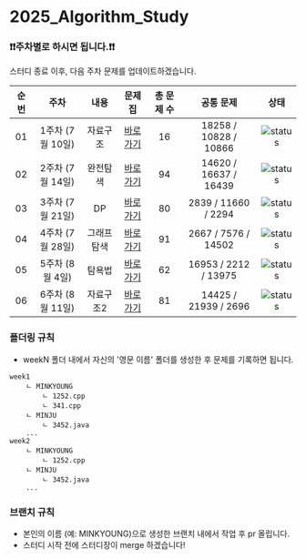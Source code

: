 # 2025_Algorithm_Study

### **❗️❗️주차별로 하시면 됩니다.❗️❗️**
스터디 종료 이후, 다음 주차 문제를 업데이트하겠습니다.

| 순번 | 주차                          | 내용                | 문제집    | 총 문제 수 |  공통 문제 |  상태             |
| :--: | :--------------------------: | :-----------------: | :------:  | :------: | :------: |:---------------:|
| 01 | 1주차 (7월 10일) | 자료구조 | [바로가기](week1) | 16 |18258 / 10828 / 10866 | ![status](https://img.shields.io/badge/Finish%20-00900)|
| 02 | 2주차 (7월 14일) | 완전탐색 | [바로가기](week2/README.md) | 94 |14620 / 16637 / 16439 |![status](https://img.shields.io/badge/Finish%20-00900) |
| 03 | 3주차 (7월 21일) | DP | [바로가기](week3/README.md) | 80 | 2839 / 11660 / 2294 |![status](https://img.shields.io/badge/Finish%20-00900) |
| 04 | 4주차 (7월 28일) | 그래프탐색 | [바로가기](week4/README.md) | 91 | 2667 / 7576 / 14502 |![status](https://img.shields.io/badge/Finish%20-00900) |
| 05 | 5주차 (8월 4일) | 탐욕법 | [바로가기](week5/README.md) | 62 | 16953 / 2212 / 13975 | ![status](https://img.shields.io/badge/Finish%20-00900) |
| 06 | 6주차 (8월 11일) | 자료구조2 | [바로가기](week6/README.md) | 81 | 14425 / 21939 / 2696 | ![status](https://img.shields.io/badge/Finish%20-00900) |

### 폴더링 규칙
- weekN 폴더 내에서 자신의 '영문 이름' 폴더를 생성한 후 문제를 기록하면 됩니다.

```
week1 
	ㄴ MINKYOUNG
		ㄴ 1252.cpp 
		ㄴ 341.cpp 
	ㄴ MINJU
		ㄴ 3452.java 
	... 
week2  
	ㄴ MINKYOUNG
		ㄴ 1252.cpp 
	ㄴ MINJU
		ㄴ 3452.java
	... 
```

### 브랜치 규칙
  - 본인의 이름 (예: MINKYOUNG)으로 생성한 브랜치 내에서 작업 후 pr 올립니다.
  - 스터디 시작 전에 스터디장이 merge 하겠습니다!

